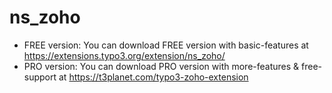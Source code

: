 # ns_zoho

- FREE version: You can download FREE version with basic-features at https://extensions.typo3.org/extension/ns_zoho/
- PRO version: You can download PRO version with more-features & free-support at https://t3planet.com/typo3-zoho-extension

